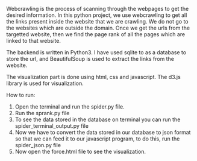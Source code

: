 Webcrawling is the process of scanning through the webpages to get the desired information.
In this python project, we use webcrawling to get all the links present inside the website that we are crawling.
We do not go to the websites which are outside the domain.
Once we get the urls from the targetted website, then we find the page rank of all the pages which are linked to
that website.

The backend is written in Python3. I have used sqlite to as a database to store the url, and BeautifulSoup is used
to extract the links from the website.

The visualization part is done using html, css and javascript. The d3.js library is used for visualization.

How to run:
1. Open the terminal and run the spider.py file.
2. Run the sprank.py file
3. To see the data stored in the database on terminal you can run the spider_terminal_output.py file
4. Now we have to convert the data stored in our database to json format so that we can feed it to our javascript program,
   to do this, run the spider_json.py file
5. Now open the force.html file to see the visualization.
